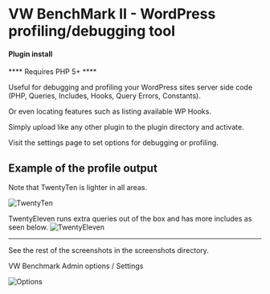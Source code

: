 VW BenchMark II - WordPress profiling/debugging tool
===================================================
#### Plugin install
**** Requires PHP 5+ ****

Useful for debugging and profiling your WordPress sites server side code (PHP, Queries, Includes, Hooks, Query Errors, Constants).

Or even locating features such as listing available WP Hooks.

Simply upload like any other plugin to the plugin directory and activate.

Visit the settings page to set options for debugging or profiling.


Example of the profile output
----------------------------------------------
Note that TwentyTen is lighter in all areas.

![TwentyTen](https://github.com/topdown/WordPress-Plugins/raw/master/vw_benchmark/screenshots/twentyten.png?raw=true "TwentyTen")

TwentyEleven runs extra queries out of the box and has more includes as seen below.
![TwentyEleven](https://github.com/topdown/WordPress-Plugins/raw/master/vw_benchmark/screenshots/twentyeleven.png?raw=true "TwentyEleven")

----------------------------------------------
See the rest of the screenshots in the screenshots directory.


VW Benchmark Admin options / Settings

![Options](https://github.com/topdown/WordPress-Plugins/raw/master/vw_benchmark/screenshots/options.png "Options")

